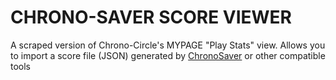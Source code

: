 # CHRONO-SAVER SCORE VIEWER
A scraped version of Chrono-Circle's MYPAGE "Play Stats" view. Allows you to import a score file (JSON) generated by [ChronoSaver](https://gitea.tendokyu.moe/Hay1tsme/ChronoSaver/src/branch/master) or other compatible tools